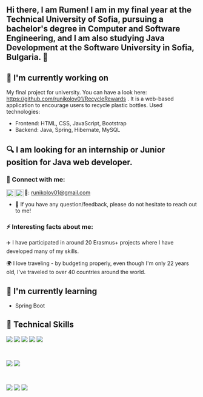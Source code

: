 ## Hi there, I am Rumen! I am in my final year at the Technical University of Sofia, pursuing a bachelor's degree in Computer and Software Engineering, and I am also studying Java Development at the Software University in Sofia, Bulgaria. 👋

## 🔭 I'm currently working on

My final project for university. You can have a look here: https://github.com/runikolov01/RecycleRewards . It is a web-based application to encourage users to recycle plastic bottles. Used technologies:
-  Frontend: HTML, CSS, JavaScript, Bootstrap
-  Backend: Java, Spring, Hibernate, MySQL


## 🔍 I am looking for an internship or Junior position for Java web developer.

### 🤝 Connect with me:

<a href="https://www.linkedin.com/in/runikolov01/"><img align="left" src="https://raw.githubusercontent.com/yushi1007/yushi1007/main/images/linkedin.svg" alt="Yu Shi | LinkedIn" width="21px"/></a>
<a href="https://www.instagram.com/r_nikolov1/"><img align="left" src="https://raw.githubusercontent.com/yushi1007/yushi1007/main/images/instagram.svg" alt="Yu Shi | Instagram" width="21px"/></a>
📧: runikolov01@gmail.com
</br>
- 💬 If you have any question/feedback, please do not hesitate to reach out to me!


### ⚡ Interesting facts about me:
✈️ I have participated in around 20 Erasmus+ projects where I have developed many of my skills.

🌍 I love traveling - by budgeting properly, even though I'm only 22 years old, I've traveled to over 40 countries around the world.

## 🌱 I'm currently learning
- Spring Boot

## 💼 Technical Skills


![](https://img.shields.io/badge/Java-ED8B00?style=for-the-badge&logo=openjdk&logoColor=white)
![](https://img.shields.io/badge/SpringBoot-6DB33F?style=flat-square&logo=Spring&logoColor=white)
![](https://shields.io/badge/MySQL-lightgrey?logo=mysql&style=plastic&logoColor=white&labelColor=blue)
![](https://img.shields.io/badge/Code-HTML5-informational?style=flat&logo=HTML5&color=E34F26)
![](https://img.shields.io/badge/Code-JavaScript-informational?style=flat&logo=JavaScript&color=F7DF1E)


</br>

![](https://img.shields.io/badge/Style-Bootstrap-informational?style=flat&logo=Bootstrap&color=7952B3)
![](https://img.shields.io/badge/Style-CSS3-informational?style=flat&logo=CSS3&color=1572B6)


</br>

![](https://img.shields.io/badge/Tools-GitHub-informational?style=flat&logo=GitHub&color=181717)
![](https://img.shields.io/badge/Tools-Git-informational?style=flat&logo=Git&color=F05032)
![](https://img.shields.io/badge/Tools-Figma-informational?style=flat&logo=Figma&color=F24E1E)

